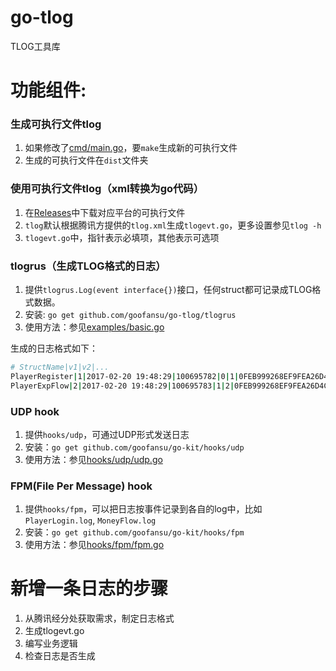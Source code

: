 go-tlog
=======

TLOG工具库

# 功能组件:

### 生成可执行文件tlog
1. 如果修改了[cmd/main.go](./cmd/main.go)，要`make`生成新的可执行文件
2. 生成的可执行文件在`dist`文件夹

### 使用可执行文件tlog（xml转换为go代码）
1. 在[Releases](https://github.com/goofansu/go-tlog/releases)中下载对应平台的可执行文件
2. `tlog`默认根据腾讯方提供的`tlog.xml`生成`tlogevt.go`，更多设置参见`tlog -h`
3. `tlogevt.go`中，指针表示必填项，其他表示可选项

### tlogrus（生成TLOG格式的日志）
1. 提供`tlogrus.Log(event interface{})`接口，任何struct都可记录成TLOG格式数据。
2. 安装: `go get github.com/goofansu/go-tlog/tlogrus`
3. 使用方法：参见[examples/basic.go](examples/basic/basic.go)

生成的日志格式如下：
```bash
# StructName|v1|v2|...
PlayerRegister|1|2017-02-20 19:48:29|100695782|0|1|0FEB999268EF9FEA26D4CB219C37910D|NULL|NULL|NULL|Unicom|NULL|0|0|0|1|NULL|0|NULL|NULL|NULL
PlayerExpFlow|2|2017-02-20 19:48:29|100695783|1|2|0FEB999268EF9FEA26D4CB219C37910C|0|0|0|0|0|0
```

### UDP hook
1. 提供`hooks/udp`，可通过UDP形式发送日志
2. 安装：`go get github.com/goofansu/go-kit/hooks/udp`
3. 使用方法：参见[hooks/udp/udp.go](hooks/udp/udp.go)

### FPM(File Per Message) hook
1. 提供`hooks/fpm`，可以把日志按事件记录到各自的log中，比如`PlayerLogin.log`, `MoneyFlow.log`
2. 安装：`go get github.com/goofansu/go-kit/hooks/fpm`
3. 使用方法：参见[hooks/fpm/fpm.go](hooks/fpm/fpm.go)

# 新增一条日志的步骤
1. 从腾讯经分处获取需求，制定日志格式
2. 生成tlogevt.go
3. 编写业务逻辑
4. 检查日志是否生成
